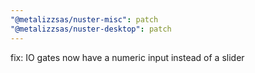 ```yaml
---
"@metalizzsas/nuster-misc": patch
"@metalizzsas/nuster-desktop": patch
---
```


fix: IO gates now have a numeric input instead of a slider
